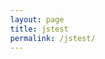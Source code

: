 ```yaml
---
layout: page
title: jstest
permalink: /jstest/
---
```


<!DOCTYPE html>
  <html>
    <head>
      <style>
        html, body {
            height: 100%;
        }

        html {
            display: table;
            margin: auto;
        }

        body {
            display: table-cell;
            vertical-align: middle;
        }      
      </style>
      <script src="https://cdn.jsdelivr.net/npm/p5@1.4.1/lib/p5.js"></script>
      <script src="{{ site.baseurl }}/assets/sketch.js"></script>
    </head>
    <body>
      <main>
      </main>
    </body>
  </html>
